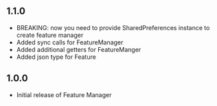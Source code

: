 ## 1.1.0

* BREAKING: now you need to provide SharedPreferences instance to create feature manager
* Added sync calls for FeatureManager
* Added additional getters for FeatureManger
* Added json type for Feature

## 1.0.0

* Initial release of Feature Manager
